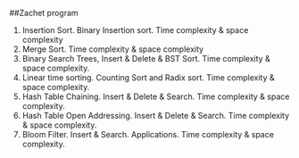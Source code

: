 ##Zachet program

1. Insertion Sort. Binary Insertion sort. Time complexity & space complexity
2. Merge Sort.  Time complexity & space complexity
3. Binary Search Trees, Insert & Delete & BST Sort. Time complexity & space complexity.
4. Linear time sorting. Counting Sort and Radix sort. Time complexity & space complexity.
5. Hash Table Chaining. Insert & Delete & Search. Time complexity & space complexity.
6. Hash Table Open Addressing. Insert & Delete & Search. Time complexity & space complexity.
7. Bloom Filter. Insert & Search. Applications. Time complexity & space complexity.